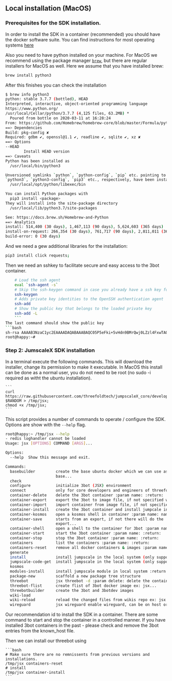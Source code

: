 ## Local installation (MacOS)

### Prerequisites for the SDK installation.

In order to install the SDK in a container (recommended) you should have the docker software suite. You can find instructions for most operating systems [here](https://docs.docker.com/install/)

Also you need to have python installed on your machine.  For MacOS we recommend using the package manager [```brew```](https://brew.sh/), but there are regular installers for MacOS as well.  Here we assume that you have installed brew:
```bash
brew install python3
```
After this finishes you can check the installation
```bash
$ brew info python3 
python: stable 3.7.7 (bottled), HEAD
Interpreted, interactive, object-oriented programming language
https://www.python.org/
/usr/local/Cellar/python/3.7.7 (4,125 files, 63.2MB) *
  Poured from bottle on 2020-03-11 at 16:28:24
From: https://github.com/Homebrew/homebrew-core/blob/master/Formula/python.rb
==> Dependencies
Build: pkg-config ✘
Required: gdbm ✔, openssl@1.1 ✔, readline ✔, sqlite ✔, xz ✘
==> Options
--HEAD
        Install HEAD version
==> Caveats
Python has been installed as
  /usr/local/bin/python3

Unversioned symlinks `python`, `python-config`, `pip` etc. pointing to
`python3`, `python3-config`, `pip3` etc., respectively, have been installed into
  /usr/local/opt/python/libexec/bin

You can install Python packages with
  pip3 install <package>
They will install into the site-package directory
  /usr/local/lib/python3.7/site-packages

See: https://docs.brew.sh/Homebrew-and-Python
==> Analytics
install: 514,400 (30 days), 1,467,113 (90 days), 5,624,603 (365 days)
install-on-request: 266,354 (30 days), 761,717 (90 days), 2,811,011 (365 days)
build-error: 0 (30 days)
```
And we need a gew additional libraries for the installation:
```bash
pip3 install click requests;
```

Then we need an sshkey to facilitate secure and easy access to the 3bot container.
```bash
    # Load the ssh agent
    eval `ssh-agent -s`
    # Skip the ssh-keygen command in case you already have a ssh key for your root account.
    ssh-keygen
    # Adds private key identities to the OpenSSH authentication agent
    ssh-add
    # Show the public key that belongs to the loaded private key
    ssh-add -L
    ```
The last command should show the public key
```bash
sh-rsa AAAAB3NzaC1yc2EAAAADAQABAAABAQC05P5eFki+5vHdn9BMrQwj0LZzl4FxwTAQ4GtwJFTS4Hog10Ly9sdhPQANOWASC1FXwZThVzj91hL8JCFuBZ5pDx29rJCDMQdqqVHQI5j8qkh4ZNNNQr/QLxdGl53RtQgabGe0OSnP+ZdvGHuSQdTg03bomGrpCYcahLbcj1yWBsCuF2VDgnW0AHeMR0lEubbKMSQrTNCuZqrGbRPuxaHzWj9KQSe4xiRtA/PB7ccMsQlXeIh5pv8QI6k858oJzvlswczTgZivCKoHRnU6XyDVd60y9v3BpbB7YgTasw/VXUDt4oH7U61VI3Jy7t/d9jazMcDt3CngDtRpWQqZSO77 .ssh/id_rsa
root@happy:~# 
```

### Step 2:  JumscaleX SDK installation

In a terminal execute the following commands. This will download the installer, change its permission to make it executable.  In MacOS this install can be done as a normal user, you do not need to be root (no sudo -i required as witht the ubuntu installation).

    ```
    curl https://raw.githubusercontent.com/threefoldtech/jumpscaleX_core/development/install/jsx.py?$RANDOM > /tmp/jsx;
    chmod +x /tmp/jsx;
    ```

This script provides a number of commands to operate / configure the SDK.  Options are show with the ```--help``` flag.
```bash
root@happy:~ /tmp/jsx --help
- redis loghandler cannot be loaded
Usage: jsx [OPTIONS] COMMAND [ARGS]...

Options:
  --help  Show this message and exit.

Commands:
  basebuilder         create the base ubuntu docker which we can use as
                      base...
  check
  configure           initialize 3bot (JSX) environment
  connect             only for core developers and engineers of threefold,...
  container-delete    delete the 3bot container :param name: :return:
  container-export    export the 3bot to image file, if not specified will...
  container-import    import container from image file, if not specified...
  container-install   create the 3bot container and install jumpcale inside...
  container-kosmos    open a kosmos shell in container :param name: name of...
  container-save      starts from an export, if not there will do the
                      export...
  container-shell     open a shell to the container for 3bot :param name:...
  container-start     start the 3bot container :param name: :return:
  container-stop      stop the 3bot container :param name: :return:
  containers          list the containers :param name: :return:
  containers-reset    remove all docker containers & images :param name:...
  generate
  install             install jumpscale in the local system (only supported...
  jumpscale-code-get  install jumpscale in the local system (only supported...
  kosmos
  modules-install     install jumpscale module in local system :return:
  package-new         scaffold a new package tree structure
  threebot            jsx threebot -d :param delete: delete the containers...
  threebot-flist      create flist of 3bot docker image ex: jsx...
  threebotbuilder     create the 3bot and 3botdev images
  wiki-load
  wiki-reload         reload the changed files from wikis repo ex: jsx...
  wireguard           jsx wireguard enable wireguard, can be on host or...
  ```
Our recommendation id to install the SDK in a container.  There are some command to start and stop the container in a controlled manner. If you have installed 3bot containers in the past - please check and remove the 3bot entries from the known_host file.

Then we can install our threebot using

    ```bash
    # Make sure there are no remnissents from previous versions and installations.
    /tmp/jsx containers-reset
    # install
    /tmp/jsx container-install
    ```
